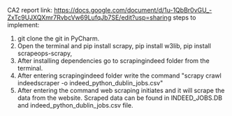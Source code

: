 CA2 report link: https://docs.google.com/document/d/1u-1QbBr0vGU_-ZxTc9UJXQXmr7RvbcVw69LufqJb7SE/edit?usp=sharing
steps to implement:
  1. git clone the git in PyCharm.
  2. Open the terminal and pip install scrapy, pip install w3lib, pip install scrapeops-scrapy, 
  3. After installing dependencies go to scrapingindeed folder from the terminal.
  4. After entering scrapingindeed folder write the command "scrapy crawl indeedscraper -o indeed_python_dublin_jobs.csv"
  5. After entering the command web scraping initiates and it will scrape the data from the website. Scraped data can be found in INDEED_JOBS.DB and indeed_python_dublin_jobs.csv file.
